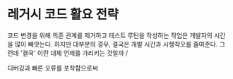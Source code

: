 # 레거시 코드 활요 전략


코드 변경을 위해 의존 관계를 제거하고 테스트 루틴을 작성하는 작업은 개발자의 시간을 많이 빼앗는다. 
하지만 대부분의 경우, 결국은 개발 시간과 시행착오를 줄여준다. 그런데 '결국' 이란 대체 언제를 가리키는 것일까 /

디버깅과 빠른 오류를 포착함으로써 
